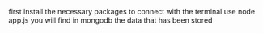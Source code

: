 first install the necessary packages
to connect with the terminal use node app.js
you will find in mongodb the data that has been stored

